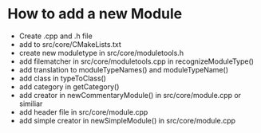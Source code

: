 # How to add a new Module

  + Create .cpp and .h file
  + add to src/core/CMakeLists.txt
  + create new moduletype in src/core/moduletools.h
  + add filematcher in src/core/moduletools.cpp in recognizeModuleType()
  + add translation to moduleTypeNames() and moduleTypeName()
  + add class in typeToClass()
  + add category in getCategory()
  + add creator in newCommentaryModule() in src/core/module.cpp or similiar
  + add header file in  src/core/module.cpp
  + add simple creator in newSimpleModule() in  src/core/module.cpp